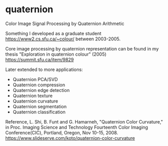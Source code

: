 # quaternion
Color Image Signal Processing by Quaternion Arithmetic 

Something I developed as a graduate student https://www2.cs.sfu.ca/~colour/ between 2003-2005.

Core image processing by quaternion representation can be found in my thesis "Exploration in quaternion colour" (2005) https://summit.sfu.ca/item/9829 

Later extended to more applications:

- Quaternion PCA/SVD
- Quaternion compression
- Quaternion edge detection
- Quaternion texture
- Quaternion curvature
- Quaternion segmentation
- Quaternion classification

Reference, L. Shi, B. Funt and G. Hamarneh, "Quaternion Color Curvature," in Proc. Imaging Science and Technology Fourteenth Color Imaging Conference(CIC), Portland, Oregon, Nov 10-15, 2008. https://www.slideserve.com/koto/quaternion-color-curvature



